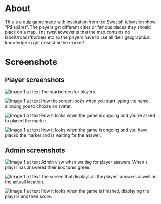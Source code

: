 # About

This is a quiz game made with inspiration from the Swedish television show "På spåret". The players get different cities or famous places they should place on a map. The twist however is that the map contains no labels/roads/borders etc so the players have to use all their geographical knowledge to get closest to the marker!

# Screenshots

## Player screenshots

![Image 1 alt text](./screenshots/StartScreen.png)
The startscreen for players. 

![Image 1 alt text](./screenshots/ChooseNameAvatar.png)
How the screen looks when you start typing the name, allowing you to choose an avatar. 

 ![Image 1 alt text](./screenshots/PlaceMarker.png) 
How it looks when the game is ongoing and you're asked to placed the marker. 

![Image 1 alt text](./screenshots/WaitingForQuestion.png)
How it looks when the game is ongoing and you have placed the marker and is waiting for the answer. 

## Admin screenshots

![Image 1 alt text](./screenshots/WaitingForAnswers.png)
Admin view when waiting for player answers. When a player has answered their box turns green. 

![Image 1 alt text](./screenshots/ViewAnswers.png)
The screen that displays all the players answers aswell as the actuall location. 

![Image 1 alt text](./screenshots/FinalScore.png)
How it looks when the game is finished, displaying the players and their score. 

